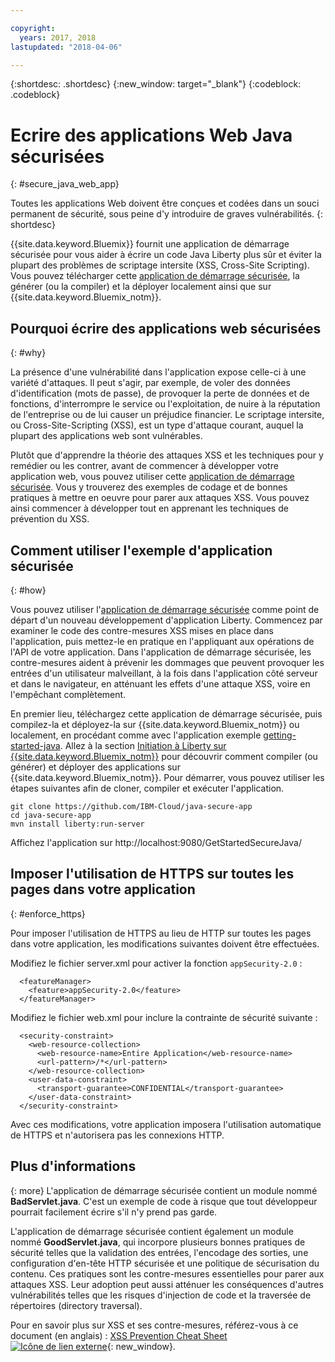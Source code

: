 ```yaml
---

copyright:
  years: 2017, 2018
lastupdated: "2018-04-06"

---
```


{:shortdesc: .shortdesc}
{:new_window: target="_blank"}
{:codeblock: .codeblock}

# Ecrire des applications Web Java sécurisées
{: #secure_java_web_app}

Toutes les applications Web doivent être conçues et codées dans un souci permanent de sécurité, sous peine d'y introduire de graves vulnérabilités.
{: shortdesc}

{{site.data.keyword.Bluemix}} fournit une application de démarrage sécurisée pour vous aider à écrire un code Java Liberty plus sûr et éviter la plupart des problèmes de scriptage intersite (XSS, Cross-Site Scripting). Vous pouvez télécharger cette [application de démarrage sécurisée](https://github.com/IBM-Cloud/java-secure-app), la générer (ou la compiler) et la déployer localement ainsi que sur {{site.data.keyword.Bluemix_notm}}.

## Pourquoi écrire des applications web sécurisées
{: #why}

La présence d'une vulnérabilité dans l'application expose celle-ci à une variété d'attaques. Il peut s'agir, par exemple, de voler des données d'identification (mots de passe), de provoquer la perte de données et de fonctions, d'interrompre le service ou l'exploitation, de nuire à la réputation de l'entreprise ou de lui causer un préjudice financier. Le scriptage intersite, ou Cross-Site-Scripting (XSS), est un type d'attaque courant, auquel la plupart des applications web sont vulnérables.

Plutôt que d'apprendre la théorie des attaques XSS et les techniques pour y remédier ou les contrer, avant de commencer à développer votre application web, vous pouvez utiliser cette [application de démarrage sécurisée](https://github.com/IBM-Cloud/java-secure-app). Vous y trouverez des exemples de codage et de bonnes pratiques à mettre en oeuvre pour parer aux attaques XSS. Vous pouvez ainsi commencer à développer tout en apprenant les techniques de prévention du XSS.

## Comment utiliser l'exemple d'application sécurisée
{: #how}

Vous pouvez utiliser l'[application de démarrage sécurisée](https://github.com/IBM-Cloud/java-secure-app) comme point de départ d'un nouveau développement d'application Liberty. Commencez par examiner le code des contre-mesures XSS mises en place dans l'application, puis mettez-le en pratique en l'appliquant aux opérations de l'API de votre application. Dans l'application de démarrage sécurisée, les contre-mesures aident à prévenir les dommages que peuvent provoquer les entrées d'un utilisateur malveillant, à la fois dans l'application côté serveur et dans le navigateur, en atténuant les effets d'une attaque XSS, voire en l'empêchant complètement.

En premier lieu, téléchargez cette application de démarrage sécurisée, puis compilez-la et déployez-la sur {{site.data.keyword.Bluemix_notm}} ou localement, en procédant comme avec l'application exemple [getting-started-java](https://github.com/IBM-Cloud/get-started-java).  Allez à la section [Initiation à Liberty sur {{site.data.keyword.Bluemix_notm}}](getting-started.html) pour découvrir comment compiler (ou générer) et déployer des applications sur {{site.data.keyword.Bluemix_notm}}.  Pour démarrer, vous pouvez utiliser les étapes suivantes afin de cloner, compiler et exécuter l'application.

```
git clone https://github.com/IBM-Cloud/java-secure-app
cd java-secure-app
mvn install liberty:run-server
```
Affichez l'application sur http://localhost:9080/GetStartedSecureJava/

## Imposer l'utilisation de HTTPS sur toutes les pages dans votre application
{: #enforce_https}

Pour imposer l'utilisation de HTTPS au lieu de HTTP sur toutes les pages dans votre application, les modifications suivantes doivent être effectuées.

Modifiez le fichier server.xml pour activer la fonction `appSecurity-2.0` :

```
  <featureManager>
    <feature>appSecurity-2.0</feature>
  </featureManager>
```

Modifiez le fichier web.xml pour inclure la contrainte de sécurité suivante :

```
  <security-constraint>
    <web-resource-collection>
      <web-resource-name>Entire Application</web-resource-name>
      <url-pattern>/*</url-pattern>
    </web-resource-collection>
    <user-data-constraint>
      <transport-guarantee>CONFIDENTIAL</transport-guarantee>
    </user-data-constraint>
  </security-constraint>
```

Avec ces modifications, votre application imposera l'utilisation automatique de HTTPS et n'autorisera pas les connexions HTTP.

## Plus d'informations
{: more}
L'application de démarrage sécurisée contient un module nommé **BadServlet.java**. C'est un exemple de code à risque que tout développeur pourrait facilement écrire s'il n'y prend pas garde.

L'application de démarrage sécurisée contient également un module nommé **GoodServlet.java**, qui incorpore plusieurs bonnes pratiques de sécurité telles que la validation des entrées, l'encodage des sorties, une configuration d'en-tête HTTP sécurisée et une politique de sécurisation du contenu. Ces pratiques sont les contre-mesures essentielles pour parer aux attaques XSS. Leur adoption peut aussi atténuer les conséquences d'autres vulnérabilités telles que les risques d'injection de code et la traversée de répertoires (directory traversal).

Pour en savoir plus sur XSS et ses contre-mesures, référez-vous à ce document (en anglais) : [XSS Prevention Cheat Sheet ![Icône de lien externe](../../icons/launch-glyph.svg "Icône de lien externe")](https://www.owasp.org/index.php/XSS){: new_window}.

